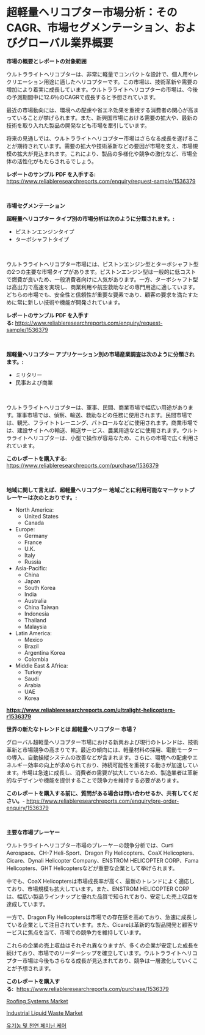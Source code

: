 <p><h1>超軽量ヘリコプター市場分析：そのCAGR、市場セグメンテーション、およびグローバル業界概要</h1></p><p><strong>市場の概要とレポートの対象範囲</strong></p>
<p><p>ウルトラライトヘリコプターは、非常に軽量でコンパクトな設計で、個人用やレクリエーション用途に適したヘリコプターです。この市場は、技術革新や需要の増加により着実に成長しています。ウルトラライトヘリコプターの市場は、今後の予測期間中に12.6％のCAGRで成長すると予想されています。</p><p>最近の市場動向には、環境への配慮や省エネ効果を重視する消費者の関心が高まっていることが挙げられます。また、新興国市場における需要の拡大や、最新の技術を取り入れた製品の開発なども市場を牽引しています。</p><p>将来の見通しでは、ウルトラライトヘリコプター市場はさらなる成長を遂げることが期待されています。需要の拡大や技術革新などの要因が市場を支え、市場規模の拡大が見込まれます。これにより、製品の多様化や競争の激化など、市場全体の活性化がもたらされるでしょう。</p></p>
<p><strong>レポートのサンプル PDF を入手する:</strong> <a href="https://www.reliableresearchreports.com/enquiry/request-sample/1536379">https://www.reliableresearchreports.com/enquiry/request-sample/1536379</a></p>
<p>&nbsp;</p>
<p><strong>市場セグメンテーション</strong></p>
<p><strong>超軽量ヘリコプター タイプ別の市場分析は次のように分類されます。:</strong></p>
<p><ul><li>ピストンエンジンタイプ</li><li>ターボシャフトタイプ</li></ul></p>
<p>&nbsp;</p>
<p><p>ウルトラライトヘリコプター市場には、ピストンエンジン型とターボシャフト型の2つの主要な市場タイプがあります。ピストンエンジン型は一般的に低コストで燃費が良いため、一般消費者向けに人気があります。一方、ターボシャフト型は高出力で高速を実現し、商業利用や航空救助などの専門用途に適しています。どちらの市場でも、安全性と信頼性が重要な要素であり、顧客の要求を満たすために常に新しい技術や機能が開発されています。</p></p>
<p><strong>レポートのサンプル PDF を入手する:</strong>&nbsp;<a href="https://www.reliableresearchreports.com/enquiry/request-sample/1536379">https://www.reliableresearchreports.com/enquiry/request-sample/1536379</a></p>
<p>&nbsp;</p>
<p><strong> 超軽量ヘリコプター アプリケーション別の市場産業調査は次のように分類されます。:</strong></p>
<p><ul><li>ミリタリー</li><li>民事および商業</li></ul></p>
<p>&nbsp;</p>
<p><p>ウルトラライトヘリコプターは、軍事、民間、商業市場で幅広い用途があります。軍事市場では、偵察、輸送、救助などの任務に使用されます。民間市場では、観光、フライトトレーニング、パトロールなどに使用されます。商業市場では、建設サイトへの輸送、輸送サービス、農業用途などに使用されます。ウルトラライトヘリコプターは、小型で操作が容易なため、これらの市場で広く利用されています。</p></p>
<p><strong>このレポートを購入する:</strong>&nbsp; <a href="https://www.reliableresearchreports.com/purchase/1536379">https://www.reliableresearchreports.com/purchase/1536379</a></p>
<p>&nbsp;</p>
<p><strong>地域に関して言えば、超軽量ヘリコプター 地域ごとに利用可能なマーケットプレーヤーは次のとおりです。:</strong></p>
<p><ul>
    <li>
        North America:
        <ul>
            <li>United States</li>
            <li>Canada</li>
        </ul>
    </li>
    <li>
        Europe:
        <ul>
            <li>Germany</li>
            <li>France</li>
            <li>U.K.</li>
            <li>Italy</li>
            <li>Russia</li>
        </ul>
    </li>
    <li>
        Asia-Pacific:
        <ul>
            <li>China</li>
            <li>Japan</li>
            <li>South Korea</li>
            <li>India</li>
            <li>Australia</li>
            <li>China Taiwan</li>
            <li>Indonesia</li>
            <li>Thailand</li>
            <li>Malaysia</li>
        </ul>
    </li>
    <li>
        Latin America:
        <ul>
            <li>Mexico</li>
            <li>Brazil</li>
            <li>Argentina Korea</li>
            <li>Colombia</li>
        </ul>
    </li>
    <li>
        Middle East & Africa:
        <ul>
            <li>Turkey</li>
            <li>Saudi</li>
            <li>Arabia</li>
            <li>UAE</li>
            <li>Korea</li>
        </ul>
    </li>
    </ul></p>
<p><strong><a href="https://www.reliableresearchreports.com/ultralight-helicopters-r1536379">https://www.reliableresearchreports.com/ultralight-helicopters-r1536379</a></strong>&nbsp;</p>
<p><strong>世界の新たなトレンドとは 超軽量ヘリコプター 市場？</strong></p>
<p><p>グローバル超軽量ヘリコプター市場における新興および現行のトレンドは、技術革新と市場競争の高まりです。最近の傾向には、軽量材料の採用、電動モーターの導入、自動操縦システムの改善などが含まれます。さらに、環境への配慮やエネルギー効率の向上が求められており、持続可能性を重視する動きが加速しています。市場は急速に成長し、消費者の需要が拡大しているため、製造業者は革新的なデザインや機能を提供することで競争力を維持する必要があります。</p></p>
<p><strong>このレポートを購入する前に、質問がある場合は問い合わせるか、共有してください。</strong>- <a href="https://www.reliableresearchreports.com/enquiry/pre-order-enquiry/1536379">https://www.reliableresearchreports.com/enquiry/pre-order-enquiry/1536379</a></p>
<p>&nbsp;</p>
<p><strong>主要な市場プレーヤー</strong></p>
<p><p>ウルトラライトヘリコプター市場のプレーヤーの競争分析では、Curti Aerospace、CH-7 Heli-Sport、Dragon Fly Helicopters、CoaX Helicopters、Cicare、Dynali Helicopter Company、ENSTROM HELICOPTER CORP、Fama Helicopters、GHT Helicoptersなどが重要な企業として挙げられます。</p><p>中でも、CoaX Helicoptersは市場成長率が高く、最新のトレンドによく適応しており、市場規模も拡大しています。また、ENSTROM HELICOPTER CORPは、幅広い製品ラインナップと優れた品質で知られており、安定した売上収益を達成しています。</p><p>一方で、Dragon Fly Helicoptersは市場での存在感を高めており、急速に成長している企業として注目されています。また、Cicareは革新的な製品開発と顧客サービスに焦点を当て、市場での競争力を維持しています。</p><p>これらの企業の売上収益はそれぞれ異なりますが、多くの企業が安定した成長を続けており、市場でのリーダーシップを確立しています。ウルトラライトヘリコプター市場は今後もさらなる成長が見込まれており、競争は一層激化していくことが予想されます。</p></p>
<p><strong>このレポートを購入する:</strong>&nbsp;&nbsp;<a href="https://www.reliableresearchreports.com/purchase/1536379">https://www.reliableresearchreports.com/purchase/1536379</a></p>
<p><p><a href="https://simplistic-meeting-7ee.notion.site/Roofing-Systems-Market-Research-Report-Provides-thorough-Industry-Overview-which-offers-an-In-Depth-ec0a6278d76e42b1a740298ca605aa3a">Roofing Systems Market</a></p><p><a href="https://eight-handstand-8fb.notion.site/Industrial-Liquid-Waste-Market-Challenges-Opportunities-and-Growth-Drivers-and-Major-Market-Playe-ff6c9dd1beb14d8991cc9c55a709e44b">Industrial Liquid Waste Market</a></p><p><a href="https://github.com/iansanftyord09878/Market-Research-Report-List-1/blob/main/471771716934.md">유기농 및 천연 페미닌 케어</a></p></p>